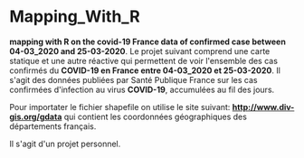 # Mapping_With_R
**mapping with R on the covid-19 France data of confirmed case between 04-03_2020 and 25-03-2020**.
Le projet suivant comprend une carte statique et une autre réactive qui permettent de voir l'ensemble des cas confirmés du **COVID-19 en France entre 04-03_2020 et 25-03-2020**. Il s'agit des données publiées par Santé Publique France sur les cas confirmées d'infection au virus **COVID-19**, accumulées au fil des jours.


Pour importater le fichier shapefile on utilise le site suivant:  **http://www.div-gis.org/gdata**  qui contient les coordonnées géographiques des départements français.

Il s'agit d'un projet personnel. 

